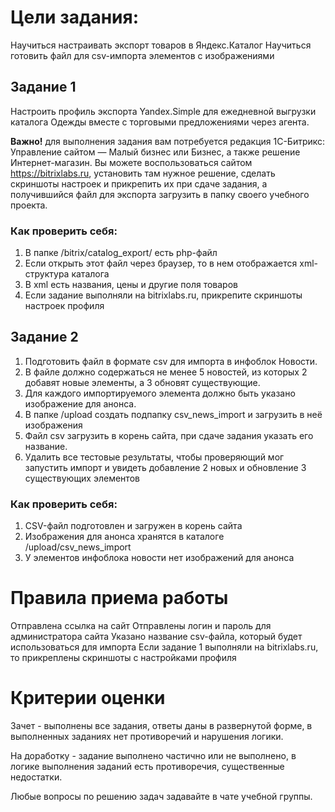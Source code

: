 # Цели задания:

Научиться настраивать экспорт товаров в Яндекс.Каталог
Научиться готовить файл для csv-импорта элементов с изображениями



## Задание 1

Настроить профиль экспорта Yandex.Simple для ежедневной выгрузки каталога Одежды вместе с торговыми предложениями через агента.

**Важно!** для выполнения задания вам потребуется редакция 1С-Битрикс: Управление сайтом — Малый бизнес или Бизнес, а также решение Интернет-магазин.
Вы можете воспользоваться сайтом https://bitrixlabs.ru, установить там нужное решение, сделать скриншоты настроек и прикрепить их при сдаче задания, а получившийся файл для экспорта загрузить в папку своего учебного проекта.

### Как проверить себя:
1. В папке /bitrix/catalog_export/ есть php-файл
2. Если открыть этот файл через браузер, то в нем отображается xml-структура каталога
3. В xml есть названия, цены и другие поля товаров
4. Если задание выполняли на bitrixlabs.ru, прикрепите скриншоты настроек профиля


## Задание 2

1. Подготовить файл в формате csv для импорта в инфоблок Новости. 
2. В файле должно содержаться не менее 5 новостей, из которых 2 добавят новые элементы, а 3 обновят существующие.
3. Для каждого импортируемого элемента должно быть указано изображение для анонса.
4. В папке /upload создать подпапку csv_news_import и загрузить в неё изображения
5. Файл csv загрузить в корень сайта, при сдаче задания указать его название.
6. Удалить все тестовые результаты, чтобы проверяющий мог запустить импорт и увидеть добавление 2 новых и обновление 3 существующих элементов

### Как проверить себя:
1. CSV-файл подготовлен и загружен в корень сайта
2. Изображения для анонса хранятся в каталоге /upload/csv_news_import
3. У элементов инфоблока новости нет изображений для анонса



# Правила приема работы

Отправлена ссылка на сайт
Отправлены логин и пароль для администратора сайта
Указано название csv-файла, который будет использоваться для импорта
Если задание 1 выполняли на bitrixlabs.ru, то прикреплены скриншоты с настройками профиля

# Критерии оценки

Зачет - выполнены все задания, ответы даны в развернутой форме, в выполненных заданиях нет противоречий и нарушения логики.

На доработку - задание выполнено частично или не выполнено, в логике выполнения заданий есть противоречия, существенные недостатки.

Любые вопросы по решению задач задавайте в чате учебной группы.
